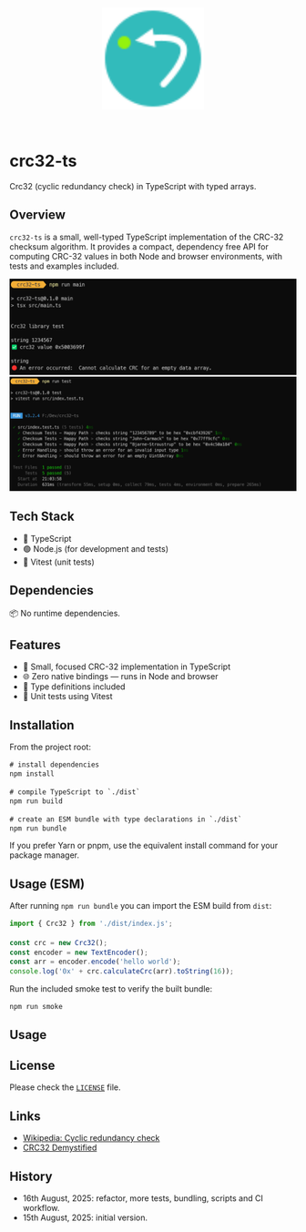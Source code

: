 <p align="center">
  <img width="180" src="assets/crc32-ts-logo.svg" alt="crc32-ts logo">
</p>
<br/>

# crc32-ts

Crc32 (cyclic redundancy check) in TypeScript with typed arrays.

## Overview

`crc32-ts` is a small, well-typed TypeScript implementation of the CRC-32 checksum algorithm. It provides a compact, dependency free API for computing CRC-32 values in both Node and browser environments, with tests and examples included.

<img src="assets/main3.png" alt="npm run main">

<img src="assets/tests3.png" alt="npm run main">

## Tech Stack

- 🔷 TypeScript
- 🟢 Node.js (for development and tests)
- 🧪 Vitest (unit tests)

## Dependencies

📦 No runtime dependencies.

## Features

- 🔬 Small, focused CRC-32 implementation in TypeScript
- 🌐 Zero native bindings — runs in Node and browser
- 📝 Type definitions included
- 🧪 Unit tests using Vitest

## Installation

From the project root:

```pwsh
# install dependencies
npm install

# compile TypeScript to `./dist`
npm run build

# create an ESM bundle with type declarations in `./dist`
npm run bundle
```

If you prefer Yarn or pnpm, use the equivalent install command for your package manager.

## Usage (ESM)

After running `npm run bundle` you can import the ESM build from `dist`:

```js
import { Crc32 } from './dist/index.js';

const crc = new Crc32();
const encoder = new TextEncoder();
const arr = encoder.encode('hello world');
console.log('0x' + crc.calculateCrc(arr).toString(16));
```

Run the included smoke test to verify the built bundle:

```pwsh
npm run smoke
```

## Usage



## License

Please check the [`LICENSE`](LICENSE) file.

## Links

* [Wikipedia: Cyclic redundancy check](https://en.wikipedia.org/wiki/Cyclic_redundancy_check)
* [CRC32 Demystified](https://github.com/Michaelangel007/crc32)

## History

* 16th August, 2025: refactor, more tests, bundling, scripts and CI workflow.
* 15th August, 2025: initial version.
